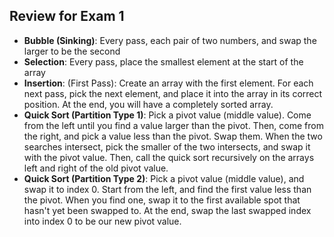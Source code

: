 ## Review for Exam 1
* **Bubble (Sinking)**: Every pass, each pair of two numbers, and swap the larger to be the second
* **Selection**: Every pass, place the smallest element at the start of the array
* **Insertion**: (First Pass): Create an array with the first element. For each next pass, pick the next element, and place it into the array in its correct position. At the end, you will have a completely sorted array.
* **Quick Sort (Partition Type 1)**: Pick a pivot value (middle value). Come from the left until you find a value larger than the pivot. Then, come from the right, and pick a value less than the pivot. Swap them. When the two searches intersect, pick the smaller of the two intersects, and swap it with the pivot value. Then, call the quick sort recursively on the arrays left and right of the old pivot value.
* **Quick Sort (Partition Type 2)**: Pick a pivot value (middle value), and swap it to index 0. Start from the left, and find the first value less than the pivot. When you find one, swap it to the first available spot that hasn't yet been swapped to. At the end, swap the last swapped index into index 0 to be our new pivot value.